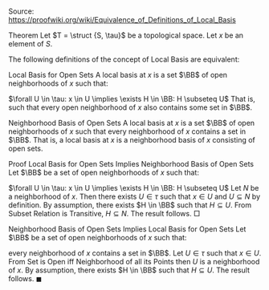 # 

Source: https://proofwiki.org/wiki/Equivalence_of_Definitions_of_Local_Basis



Theorem
Let $T = \struct {S, \tau}$ be a topological space.
Let $x$ be an element of $S$.

The following definitions of the concept of Local Basis are equivalent:

Local Basis for Open Sets
A local basis at $x$ is a set $\BB$ of open neighborhoods of $x$ such that:

$\forall U \in \tau: x \in U \implies \exists H \in \BB: H \subseteq U$
That is, such that every open neighborhood of $x$ also contains some set in $\BB$.

Neighborhood Basis of Open Sets
A local basis at $x$ is a set $\BB$ of open neighborhoods of $x$ such that every neighborhood of $x$ contains a set in $\BB$.
That is, a local basis at $x$ is a neighborhood basis of $x$ consisting of open sets.


Proof
Local Basis for Open Sets Implies Neighborhood Basis of Open Sets
Let $\BB$ be a set of open neighborhoods of $x$ such that:

$\forall U \in \tau: x \in U \implies \exists H \in \BB: H \subseteq U$
Let $N$ be a neighborhood of $x$.
Then there exists $U \in \tau$ such that $x \in U$ and $U \subseteq N$ by definition.
By assumption, there exists $H \in \BB$ such that $H \subseteq U$.
From Subset Relation is Transitive, $H \subseteq N$.
The result follows.
$\Box$


Neighborhood Basis of Open Sets Implies Local Basis for Open Sets
Let $\BB$ be a set of open neighborhoods of $x$ such that:

every neighborhood of $x$ contains a set in $\BB$.
Let $U \in \tau$ such that $x \in U$.
From Set is Open iff Neighborhood of all its Points then $U$ is a neighborhood of $x$.
By assumption, there exists $H \in \BB$ such that $H \subseteq U$.
The result follows.
$\blacksquare$





